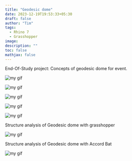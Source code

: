 ```yaml
---
title: "Geodesic dome"
date: 2023-12-19T19:53:33+05:30
draft: false
author: "Tim"
tags:
  - Rhino 7 
  - Grasshopper
image:
description: ""
toc: false
mathjax: false
---
```


End-Of-Study project:
Concepts of geodesic dome for event.

![my gif](/images/dome2.PNG)


![my gif](/images/dome3.PNG)


![my gif](/images/dome4.PNG)


![my gif](/images/dome5.PNG)


![my gif](/images/dome6.PNG)

Structure analysis of Geodesic dome with grasshopper


![my gif](/images/dome7.PNG)

Structure analysis of Geodesic dome with Accord Bat

![my gif](/images/dome8.PNG)
